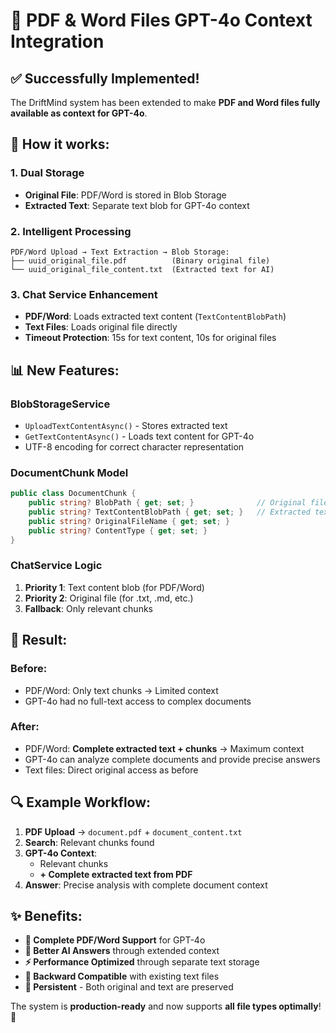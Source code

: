 # 🎯 PDF & Word Files GPT-4o Context Integration

## ✅ **Successfully Implemented!**

The DriftMind system has been extended to make **PDF and Word files fully available as context for GPT-4o**.

## 🔧 **How it works:**

### **1. Dual Storage**
- **Original File**: PDF/Word is stored in Blob Storage
- **Extracted Text**: Separate text blob for GPT-4o context

### **2. Intelligent Processing**
```
PDF/Word Upload → Text Extraction → Blob Storage:
├── uuid_original_file.pdf          (Binary original file)
└── uuid_original_file_content.txt  (Extracted text for AI)
```

### **3. Chat Service Enhancement**
- **PDF/Word**: Loads extracted text content (`TextContentBlobPath`)
- **Text Files**: Loads original file directly
- **Timeout Protection**: 15s for text content, 10s for original files

## 📊 **New Features:**

### **BlobStorageService**
- `UploadTextContentAsync()` - Stores extracted text
- `GetTextContentAsync()` - Loads text content for GPT-4o
- UTF-8 encoding for correct character representation

### **DocumentChunk Model**
```csharp
public class DocumentChunk {
    public string? BlobPath { get; set; }              // Original file
    public string? TextContentBlobPath { get; set; }   // Extracted text
    public string? OriginalFileName { get; set; }
    public string? ContentType { get; set; }
}
```

### **ChatService Logic**
1. **Priority 1**: Text content blob (for PDF/Word)
2. **Priority 2**: Original file (for .txt, .md, etc.)
3. **Fallback**: Only relevant chunks

## 🚀 **Result:**

### **Before:**
- PDF/Word: Only text chunks → Limited context
- GPT-4o had no full-text access to complex documents

### **After:**
- PDF/Word: **Complete extracted text + chunks** → Maximum context
- GPT-4o can analyze complete documents and provide precise answers
- Text files: Direct original access as before

## 🔍 **Example Workflow:**

1. **PDF Upload** → `document.pdf` + `document_content.txt`
2. **Search**: Relevant chunks found
3. **GPT-4o Context**: 
   - Relevant chunks
   - **+ Complete extracted text from PDF**
4. **Answer**: Precise analysis with complete document context

## ✨ **Benefits:**

- **📄 Complete PDF/Word Support** for GPT-4o
- **🧠 Better AI Answers** through extended context  
- **⚡ Performance Optimized** through separate text storage
- **🔄 Backward Compatible** with existing text files
- **💾 Persistent** - Both original and text are preserved

The system is **production-ready** and now supports **all file types optimally**! 🎉
